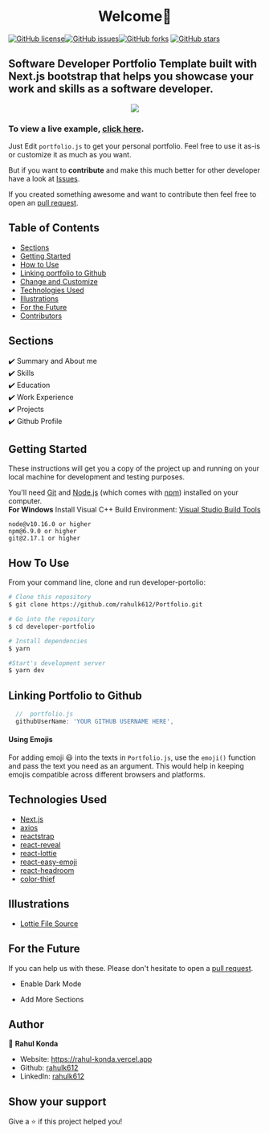 <h1 align="center">Welcome👋</h1>
<a href="https://github.com/rahulk612/Portfolio/main/LICENSE"><img alt="GitHub license" src="https://img.shields.io/github/license/rahulk612/Portfolio"></a><a href="https://github.com/rahulk612/Portfolio/issues"><img alt="GitHub issues" src="https://img.shields.io/github/issues/rahulk612/Portfolio"></a><a href="https://github.com/rahulk612/Portfolio/network"><img alt="GitHub forks" src="https://img.shields.io/github/forks/rahulk612/Portfolio"></a> <a href="https://github.com/rahulk612/Portfolio"><img alt="GitHub stars" src="https://img.shields.io/github/stars/rahulk612/Portfolio"></a>

## Software Developer Portfolio Template built with Next.js bootstrap that helps you showcase your work and skills as a software developer.

<p align="center">
  <kbd>
    <img src="https://drive.google.com/file/d/1el426JKMWFGgxzPgrnM7w3e5gNr20mUG/view?usp=sharing"></img>
  </kbd>
</p>

### To view a live example, **[click here](https://rahul-konda.vercel.app/)**.

Just Edit `portfolio.js` to get your personal portfolio. Feel free to use it as-is or customize it as much as you want.

But if you want to **contribute** and make this much better for other developer have a look at [Issues](https://github.com/rahulk612/Portfolio/issues).

If you created something awesome and want to contribute then feel free to open an [pull request](https://github.com/rahulk612/Portfolio/pulls).

## Table of Contents

-   [Sections](#sections)
-   [Getting Started](#getting-started)
-   [How to Use](#how-to-use)
-   [Linking portfolio to Github](#linking-portfolio-to-github)
-   [Change and Customize](#change-and-customize-every-section-according-to-your-need)
-   [Technologies Used](#technologies-used)
-   [Illustrations](#illustrations)
-   [For the Future](#for-the-future)
-   [Contributors](#project-maintainers)

## Sections

✔️ Summary and About me\
✔️ Skills\
✔️ Education\
✔️ Work Experience\
✔️ Projects\
✔️ Github Profile

## Getting Started

These instructions will get you a copy of the project up and running on your local machine for development and testing purposes.

You'll need [Git](https://git-scm.com) and [Node.js](https://nodejs.org/en/download/) (which comes with [npm](http://npmjs.com)) installed on your computer.
<br>
**For Windows** Install Visual C++ Build Environment: [Visual Studio Build Tools](https://visualstudio.microsoft.com/thank-you-downloading-visual-studio/?sku=BuildTools)

```
node@v10.16.0 or higher
npm@6.9.0 or higher
git@2.17.1 or higher
```

## How To Use

From your command line, clone and run developer-portolio:

```bash
# Clone this repository
$ git clone https://github.com/rahulk612/Portfolio.git

# Go into the repository
$ cd developer-portfolio

# Install dependencies
$ yarn

#Start's development server
$ yarn dev
```

## Linking Portfolio to Github

```javascript
  //  portfolio.js
  githubUserName: 'YOUR GITHUB USERNAME HERE',
```

#### Using Emojis

For adding emoji 😃 into the texts in `Portfolio.js`, use the `emoji()` function and pass the text you need as an argument. This would help in keeping emojis compatible across different browsers and platforms.

## Technologies Used

-   [Next.js](https://nextjs.org/)
-   [axios](https://www.npmjs.com/package/axios)
-   [reactstrap](https://reactstrap.github.io/)
-   [react-reveal](https://www.react-reveal.com/)
-   [react-lottie](https://www.npmjs.com/package/react-lottie)
-   [react-easy-emoji](https://github.com/appfigures/react-easy-emoji)
-   [react-headroom](https://github.com/KyleAMathews/react-headroom)
-   [color-thief](https://github.com/lokesh/color-thief)

## Illustrations

-   [Lottie File Source](https://lottiefiles.com)

## For the Future

If you can help us with these. Please don't hesitate to open a [pull request](https://github.com/saadpasta/developerFolio/pulls).

-   Enable Dark Mode

-   Add More Sections

## Author

👤 **Rahul Konda**

-   Website: https://rahul-konda.vercel.app
-   Github: [rahulk612](https://github.com/Rahulk612)
-   LinkedIn: [rahulk612](www.linkedin.com/in/rahul-konda-60a167203)

## Show your support

Give a ⭐️ if this project helped you!
